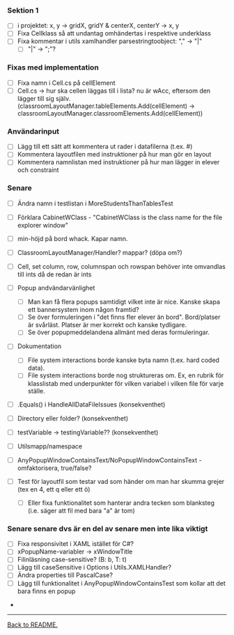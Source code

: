 ### Sektion 1

-   [ ] i projektet: x, y -> gridX, gridY & centerX, centerY -> x, y
-   [ ] Fixa Cellklass så att undantag omhändertas i respektive underklass
-   [ ] Fixa kommentar i utils xamlhandler parsestringtoobject: "," -> "|"
    -   [ ] "|" -> ";"?

### Fixas med implementation
-   [ ] Fixa namn i Cell.cs på cellElement
-   [ ] Cell.cs -> hur ska cellen läggas till i lista? nu är wAcc, eftersom den lägger till sig själv. (classroomLayoutManager.tableElements.Add(cellElement) -> classroomLayoutManager.classroomElements.Add(cellElement))

### Användarinput

-   [ ] Lägg till ett sätt att kommentera ut rader i datafilerna (t.ex. #)
-   [ ] Kommentera layoutfilen med instruktioner på hur man gör en layout
-   [ ] Kommentera namnlistan med instruktioner på hur man lägger in elever och constraint

### Senare

-   [ ] Ändra namn i testlistan i MoreStudentsThanTablesTest
-   [ ] Förklara CabinetWClass - "CabinetWClass is the class name for the file explorer window"
-   [ ] min-höjd på bord whack. Kapar namn.
-   [ ] ClassroomLayoutManager/Handler? mappar? (döpa om?)
-   [ ] Cell, set column, row, columnspan och rowspan behöver inte omvandlas till ints då de redan är ints

-   [ ] Popup andvändarvänlighet
    -   [ ] Man kan få flera popups samtidigt vilket inte är nice. Kanske skapa ett bannersystem inom någon framtid?
    -   [ ] Se över formuleringen i "det finns fler elever än bord". Bord/platser är svårläst. Platser är mer korrekt och kanske tydligare.
    -   [ ] Se över popupmeddelandena allmänt med deras formuleringar.

-   [ ] Dokumentation
    -   [ ] File system interactions borde kanske byta namn (t.ex. hard coded data).
    -   [ ] File system interactions borde nog struktureras om. Ex, en rubrik för klasslistab med underpunkter för vilken variabel i vilken file för varje ställe.

-   [ ] .Equals() i HandleAllDataFileIssues (konsekventhet)
-   [ ] Directory eller folder? (konsekventhet)
-   [ ] testVariable -> testingVariable?? (konsekventhet)
-   [ ] Utilsmapp/namespace
-   [ ] AnyPopupWindowContainsText/NoPopupWindowContainsText - omfaktorisera, true/false?
-   [ ] Test för layoutfil som testar vad som händer om man har skumma grejer (tex en 4, ett q eller ett ö)
    -   [ ] Eller fixa funktionalitet som hanterar andra tecken som blanksteg (i.e. säger att fil med bara "a" är tom)

### Senare senare dvs är en del av senare men inte lika viktigt

-   [ ] Fixa responsivitet i XAML istället för C#?
-   [ ] xPopupName-variabler -> xWindowTitle
-   [ ] Filinläsning case-sensitive? (B: b, T: t)
-   [ ] Lägg till caseSensitive i Options i Utils.XAMLHandler?
-   [ ] Ändra properties till PascalCase?
-   [ ] Lägg till funktionalitet i AnyPopupWindowContainsTest som kollar att det bara finns en popup
-

---

[Back to README.](README.md)
